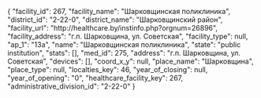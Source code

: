 {
    "facility_id": 267,
    "facility_name": "Шарковщинская поликлиника",
    "district_id": "2-22-0",
    "district_name": "Шарковщинский район",
    "facility_url": "http:\/\/healthcare.by\/instinfo.php?orgnum=26896",
    "facility_address": "г.п. Шарковщина, ул. Советская",
    "facility_type": null,
    "ap_1": "13а",
    "name": "Шарковщинская поликлиника",
    "state": "public institution",
    "stats": [],
    "med_id": 275,
    "address": "г.п. Шарковщина, ул. Советская",
    "devices": [],
    "coord_x_y": null,
    "place_name": "Шарковщина",
    "place_type": null,
    "localties_key": 46,
    "year_of_closing": null,
    "year_of_opening": "0",
    "healthcare_facility_key": 267,
    "administrative_division_id": "2-22-0"
}